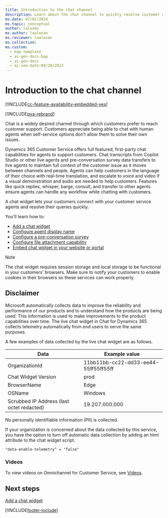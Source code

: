 ```yaml
---
title: Introduction to the chat channel
description: Learn about the chat channel to quickly resolve customer queries with features like quick replies, whisper, barge, consult, and transfer.
ms.date: 07/01/2024
ms.topic: conceptual
author: lalexms
ms.author: laalexan
ms.reviewer: laalexan
ms.collection:
ms.custom:
  - bap-template
  - ai-gen-docs-bap
  - ai-gen-desc
  - ai-seo-date:09/28/2023
---
```


# Introduction to the chat channel

[!INCLUDE[cc-feature-availability-embedded-yes](../../includes/cc-feature-availability-embedded-yes.md)]

[!INCLUDE[pva-rebrand](../../includes/cc-pva-rebrand.md)]

Chat is a widely desired channel through which customers prefer to reach customer support. Customers appreciate being able to chat with human agents when self-service options don’t allow them to solve their own issues.

Dynamics 365 Customer Service offers full featured, first-party chat capabilities for agents to support customers. Chat transcripts from Copilot Studio or other live agents and pre-conversation survey data transfers to live agents to maintain full context of the customer issue as it moves between channels and people. Agents can help customers in the language of their choice with real-time translation, and escalate to voice and video if a visual demonstration and audio are needed to help customers. Features like quick replies, whisper, barge, consult, and transfer to other agents ensure agents can handle any workflow while chatting with customers.

A chat widget lets your customers connect with your customer service agents and resolve their queries quickly.

You'll learn how to:

- [Add a chat widget](add-chat-widget.md)
- [Configure agent display name](agent-display-name.md)
- [Configure a pre-conversation survey](configure-pre-chat-survey.md)
- [Configure file attachment capability](configure-file-attachment.md)
- [Embed chat widget in your website or portal](embed-chat-widget-portal.md)

> [!NOTE]
> The chat widget requires session storage and local storage to be functional in your customers’ browsers. Make sure to notify your customers to enable cookies in their browsers so these services can work properly.

## Disclaimer

Microsoft automatically collects data to improve the reliability and performance of our products and to understand how the products are being used. This information is used to make improvements to the product capabilities over time. The live chat widget in Chat for Dynamics 365 collects telemetry automatically from end users to serve the same purposes. 

A few examples of data collected by the live chat widget are as follows.

| Data | Example value |
|---------------|------------------------|
| OrganizationId | 11bb11bb-cc22-dd33-ee44-55ff55ff55ff |
| Chat Widget Version | prod |
| BrowserName | Edge |
| OSName | Windows |
| Scrubbed IP Address (last octet redacted) | 19.207.000.000 | 
    
No personally identifiable information (PII) is collected.  

If your organization is concerned about the data collected by this service, you have the option to turn off automatic data collection by adding an html attribute to the chat widget script. 

`"data-enable-telemetry" = "false"`

### Videos

To view videos on Omnichannel for Customer Service, see [Videos](../use/videos.md).

## Next steps

[Add a chat widget](add-chat-widget.md)  


[!INCLUDE[footer-include](../../includes/footer-banner.md)]

